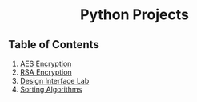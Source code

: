 **<h1 align="center">Python Projects</h1>**

## **Table of Contents**

1. [AES Encryption](https://github.com/JsAviles/PythonProjects/tree/master/AES_128_Encryption)
2. [RSA Encryption](https://github.com/JsAviles/PythonProjects/tree/master/RSA_Encryption)
3. [Design Interface Lab](https://github.com/JsAviles/PythonProjects/tree/master/DesignInterfaceLab)
4. [Sorting Algorithms](https://github.com/JsAviles/PythonProjects/tree/master/SortingAlgorithms)